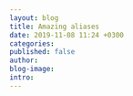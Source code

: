 ```yaml
---
layout: blog
title: Amazing aliases
date: 2019-11-08 11:24 +0300
categories: 
published: false
author: 
blog-image: 
intro: 
---
```

